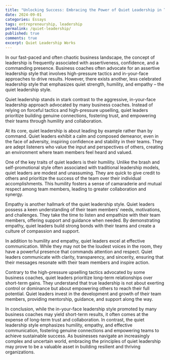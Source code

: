 ```yaml
---
title: "Unlocking Success: Embracing the Power of Quiet Leadership in Today's Business World"
date: 2024-09-01
categories: Essays
tags: entrepreneurship, leadership
permalink: /quiet-leadership/
published: true
comments: true
excerpt: Quiet Leadership Works
---
```

In our fast-paced and often chaotic business landscape, the concept of leadership is frequently associated with assertiveness, confidence, and a commanding presence. Business coaches often advocate for an assertive leadership style that involves high-pressure tactics and in-your-face approaches to drive results. However, there exists another, less celebrated leadership style that emphasizes quiet strength, humility, and empathy – the quiet leadership style.

Quiet leadership stands in stark contrast to the aggressive, in-your-face leadership approach advocated by many business coaches. Instead of relying on forceful tactics and high-pressure upselling, quiet leaders prioritize building genuine connections, fostering trust, and empowering their teams through humility and collaboration.

At its core, quiet leadership is about leading by example rather than by command. Quiet leaders exhibit a calm and composed demeanor, even in the face of adversity, inspiring confidence and stability in their teams. They are adept listeners who value the input and perspectives of others, creating an environment where team members feel heard and valued.

One of the key traits of quiet leaders is their humility. Unlike the brash and self-promotional style often associated with traditional leadership models, quiet leaders are modest and unassuming. They are quick to give credit to others and prioritize the success of the team over their individual accomplishments. This humility fosters a sense of camaraderie and mutual respect among team members, leading to greater collaboration and synergy.

Empathy is another hallmark of the quiet leadership style. Quiet leaders possess a keen understanding of their team members’ needs, motivations, and challenges. They take the time to listen and empathize with their team members, offering support and guidance when needed. By demonstrating empathy, quiet leaders build strong bonds with their teams and create a culture of compassion and support.

In addition to humility and empathy, quiet leaders excel at effective communication. While they may not be the loudest voices in the room, they have a powerful presence that commands attention and respect. Quiet leaders communicate with clarity, transparency, and sincerity, ensuring that their messages resonate with their team members and inspire action.

Contrary to the high-pressure upselling tactics advocated by some business coaches, quiet leaders prioritize long-term relationships over short-term gains. They understand that true leadership is not about exerting control or dominance but about empowering others to reach their full potential. Quiet leaders invest in the development and growth of their team members, providing mentorship, guidance, and support along the way.

In conclusion, while the in-your-face leadership style promoted by many business coaches may yield short-term results, it often comes at the expense of long-term trust and collaboration. In contrast, the quiet leadership style emphasizes humility, empathy, and effective communication, fostering genuine connections and empowering teams to achieve sustainable success. As businesses navigate an increasingly complex and uncertain world, embracing the principles of quiet leadership may prove to be a valuable asset in building resilient and thriving organizations.